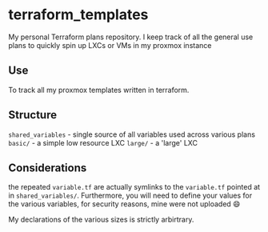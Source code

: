 # terraform_templates
My personal Terraform plans repository. I keep track of all the general use plans to quickly spin up LXCs or VMs in my proxmox instance

## Use
To track all my proxmox templates written in terraform.


## Structure
`shared_variables` - single source of all variables used across various plans
`basic/` - a simple low resource LXC
`large/` - a 'large' LXC

## Considerations
the repeated `variable.tf` are actually symlinks to the `variable.tf` pointed at in `shared_variables/`. Furthermore, you will need to define your values for the various variables, for security reasons, mine were not uploaded :smile:

My declarations of the various sizes is strictly arbirtrary. 